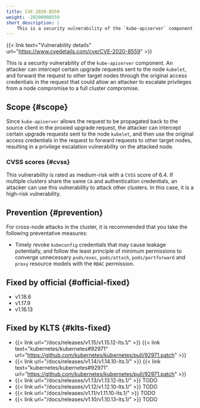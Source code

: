 ```yaml
---
title: CVE-2020-8559
weight: -20200008559
short_description: |
    This is a security vulnerability of the `kube-apiserver` component. An attacker can intercept certain upgrade requests sent to the node `kubelet`, and forward the request to other target nodes through the original access credentials in the request that could allow an attacker to escalate privileges from a node compromise to a full cluster compromise. 
---
```


{{< link text="Vulnerability details" url="https://www.cvedetails.com/cve/CVE-2020-8559" >}}

This is a security vulnerability of the `kube-apiserver` component. An attacker can intercept certain upgrade requests sent to the node `kubelet`, and forward the request to other target nodes through the original access credentials in the request that could allow an attacker to escalate privileges from a node compromise to a full cluster compromise. 

## Scope {#scope}

Since `kube-apiserver` allows the request to be propagated back to the source client in the proxied upgrade request, the attacker can intercept certain upgrade requests sent to the node `kubelet`, and then use the original access credentials in the request to forward requests to other target nodes, resulting in a privilege escalation vulnerability on the attacked node.

### CVSS scores {#cvss}

This vulnerability is rated as medium-risk with a `CVSS` score of 6.4. If multiple clusters share the same `CA` and authentication credentials, an attacker can use this vulnerability to attack other clusters. In this case, it is a high-risk vulnerability.

## Prevention {#prevention}

For cross-node attacks in the cluster, it is recommended that you take the following preventative measures:
- Timely revoke `kubeconfig` credentials that may cause leakage potentially, and follow the least principle of minimum permissions to converge unnecessary `pods/exec`, `pods/attach`, `pods/portforward` and `proxy` resource models with the `RBAC` permission.

## Fixed by official {#official-fixed}

- v1.18.6
- v1.17.9
- v1.16.13

## Fixed by KLTS {#klts-fixed}

- {{< link url="/docs/releases/v1.15/v1.15.12-lts.1/" >}} {{< link text="kubernetes/kubernetes#92971" url="https://github.com/kubernetes/kubernetes/pull/92971.patch" >}}
- {{< link url="/docs/releases/v1.14/v1.14.10-lts.1/" >}} {{< link text="kubernetes/kubernetes#92971" url="https://github.com/kubernetes/kubernetes/pull/92971.patch" >}}
- {{< link url="/docs/releases/v1.13/v1.13.12-lts.1/" >}} TODO
- {{< link url="/docs/releases/v1.12/v1.12.10-lts.1/" >}} TODO
- {{< link url="/docs/releases/v1.11/v1.11.10-lts.1/" >}} TODO
- {{< link url="/docs/releases/v1.10/v1.10.13-lts.1/" >}} TODO
